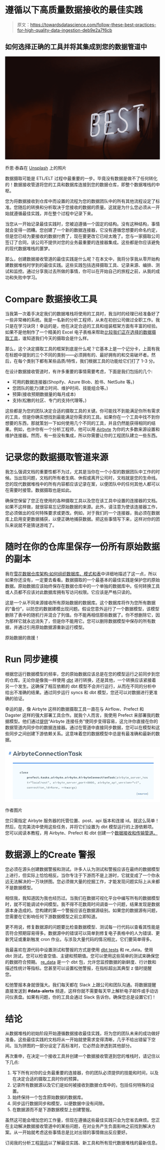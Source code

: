 # 遵循以下高质量数据接收的最佳实践

> 原文：<https://towardsdatascience.com/follow-these-best-practices-for-high-quality-data-ingestion-deb9e2a7f6cb>

## 如何选择正确的工具并将其集成到您的数据管道中

![](img/fbfd73e4378f98d6ad2c493c92347237.png)

乔恩·泰森在 [Unsplash](https://unsplash.com/s/photos/best?utm_source=unsplash&utm_medium=referral&utm_content=creditCopyText) 上的照片

数据摄取可能是 ETL/ELT 过程中最重要的一步。毕竟没有数据是做不了任何转化的！数据接收管道将您的工具和数据库连接到您的数据仓库，即整个数据堆栈的中枢。

您为将数据接收到仓库中而设置的流程为您的数据团队中的所有其他流程设定了标准。您随后的转换和分析取决于您接收的数据的质量。这就是为什么您必须从一开始就遵循最佳实践，并在整个过程中记录下来。

当您从一开始记录最佳实践时，您被迫遵循一个固定的结构。没有这种结构，事情就会变得一团糟。您创建了一个新的数据连接器，它没有遵循您想要的命名约定，但是您已经为要接收的数据付费了，现在要更改它已经太晚了。您与一家摄取公司签订了合同，该公司不提供对您的业务最重要的连接器集成。这些都是你应该避免的现代数据堆栈的噩梦。

那么，创建数据接收管道的最佳实践是什么呢？在本文中，我将分享我从零开始构建数据堆栈时学到的最佳实践。这些实践包括选择摄取工具、记录来源、编排、测试和监控。通过分享我过去所做的事情，你可以在开始自己的旅程之前，从我的成功和失败中学习。

# ‍Compare 数据接收工具

当我第一次着手决定我们的数据堆栈将使用的工具时，我当时的经理已经准备好了一些非常棒的系统。我是一名新的分析工程师，从未在初创公司做过全职工作。我只是在学习诀窍！幸运的是，他在决定合适的工具和组装框架方面有丰富的经验。如果不是他制作了一个精美的 Excel 电子表格来帮助[比较我们正在选择的数据摄取工具](https://airbyte.com/etl-tools-comparison)，谁知道我们今天的摄取会是什么样。

那么，这个决定摄取工具的框架到底是什么呢？它基本上是一个记分卡，上面有我在标题中提到的三个不同的类别——必须拥有的、最好拥有的和交易破坏者。然后，在每个类别下都有某些品质/特性，我们根据工具的功能给它们打了 1-3 分。

在设计数据接收管道时，有许多重要的事情需要考虑，下面是我们包括的几个:

*   可用的数据连接器(Shopify、Azure Blob、脸书、NetSuite 等。)
*   您团队的能力(建立时间、维护时间、技能组合等。)
*   预算(接收预期数据量的每月成本)
*   支持(松散的社区、专门的支持代理等。)

这些都是为您的团队决定合适的摄取工具的关键。你可能找不到能满足你所有需求的工具，但是你确实想找到最能满足你需求的工具。如果你在一个工具中找不到你想要的东西，那就策划一下如何使用几个不同的工具，并且仍然能获得相同的结果。例如，也许你有一个分析工程师，他可以用 [Airbyte](https://airbyte.com/connectors) 为你的大多数来源设置和维护连接器。然而，有一些没有集成，所以你需要让你的工程团队建立一些东西。

# 记录您的数据摄取管道来源

我怎么强调文档的重要性都不为过，尤其是当你在一个小型的数据团队中工作的时候。当出现问题，文档的所有者生病、休假或离开公司时，文档就是您的生命线。您的现代数据堆栈中的所有内容都应该记录在案，以便团队中的任何其他人都可以在需要时接管。数据摄取也是如此。

确保您保留了您正在使用的各种摄取工具以及您在该工具中设置的连接器的文档。如果不这样做，就很容易忘记原始数据的来源。此外，请注意为使该连接器工作，您必须做出的任何特殊要求或更改。例如，对于我们的一个连接器，我必须在数据库上启用变更数据捕获，以便正确地捕获数据。把这些事情写下来，这样对你的团队来说就不是猜谜游戏了。

# 随时在你的仓库里保存一份所有原始数据的副本

我在[雪花数据仓库架构:如何组织数据库、模式和表](https://airbyte.com/blog/snowflake-data-warehouse-architecture)中详细地描述了这一点，所以如果你还没有，一定要去看看。数据摄取的一个最基本的最佳实践是保护您的原始数据。原始数据应该始终保存在数据仓库中的一个单独的数据库中。任何转换工具或人员都不应该对此数据库拥有写访问权限。它应该是严格只读的。

这是一个从不同来源接收所有原始数据的数据库。这个数据库将作为您所有数据的“备份”，以防您的数据建模出现问题。假设您意外运行了一个数据模型，该模型删除了表中的随机行并混合了列值。你不能再相信那些数据了。你不想删除它，因为那样它就永远消失了，但是你不能用它。您可以删除数据模型中保存的所有数据，并通过引用原始数据源重新运行模型。

原始数据的救援！

# ‍Run 同步建模

根据您运行数据模型的频率，您的原始数据应该总是在您的模型运行之前同步到您的仓库。无论你是像我一样使用 [dbt](https://airbyte.com/blog/best-practices-dbt-style-guide) 进行转换，还是其他，一个转换应该紧接着另一个发生。这确保了相互依赖的 dbt 模型不会并行运行，从而在不同的分析中给出不准确的结果。通过同步运行 syncs 和 dbt 模型，您还可以对数据进行更准确的验证。

幸运的是，像 Airbyte 这样的数据摄取工具一直在与 Airflow、Prefect 和 Dagster 这样的强大部署工具合作。就我个人而言，我使用 Prefect 来部署我的数据模型。他们通过[提供](https://docs.prefect.io/api/latest/tasks/airbyte.html)“Airbyte 连接任务”使同步变得容易，这允许你直接在你的数据管道内同步你的数据连接器。通过在管道中直接同步数据，您可以在模型和这些同步之间创建下游依赖关系。这意味着您的数据模型中总是有最准确和最新的数据。

![](img/cd13690dd113378501278cd4e2a78f63.png)

作者图片

您只需指定 Airbyte 服务器的托管位置、post、api 版本和连接 id。就这么简单！然后，在完美流中使用这些任务，并将它们设置为 dbt 模型运行的上游依赖项。您可以阅读本教程，用 Airbyte、Prefect 和 dbt 创建一个[数据接收和传输管道。](https://airbyte.com/tutorials/elt-pipeline-prefect-airbyte-dbt)

# 数据源上的‍Create 警报

您必须在源头创建数据警报和测试。许多人认为测试和警报应该在最终的数据模型上进行，但实际上恰恰相反。当你专注于下游而不是上游时，它就变成了一个你永远无法解决的一万块拼图。您必须做大量的挖掘工作，才能发现问题实际上从来都不是数据模型。

相信我，我知道因为我也经历过。当我们在数据可视化平台中编写所有的数据模型时，就不可能调试中间模型。我不得不花数周时间调查一个问题，结果发现是数据源本身造成的。您构建的第一个警报应该在数据源级别。如果您的数据源有问题，您需要在它影响任何下游数据模型之前立即知道。

更不用说，修复数据源的问题要比检查数据模型、测试每一行代码以查看其性能是否符合预期容易得多。数据源中的错误可以简单到修复电子表格中的人为错误、更新凭证或重新触发 cron 作业。与涉及大量代码的情况相比，它们要简单得多。

我最喜欢在源代码中设置测试和警报的方式是使用 [dbt tests](https://docs.getdbt.com/docs/building-a-dbt-project/tests) 和 re_data。使用 dbt 测试，您可以检查空值、主键和预期值。您可以使用这些简单的测试来确保您的数据符合预期。 [re_data](https://www.getre.io/) 是一个 dbt 包，允许您监控数据的新鲜度、行计数和描述性统计等指标。您甚至可以设置松弛警报，在指标超出其典型 z 值时提醒您。

松弛警报本身就很强大。我们每天都在 Slack 上跟公司和团队沟通。将数据提醒直接发送到 **#data-alerts** 频道，这样你就不需要每天早上解析电子邮件或手动访问仪表盘。如果有问题，你的工具会通过 Slack 告诉你。确保您总是设置它们！

# 结论

从数据堆栈的初始阶段开始遵循数据接收最佳实践，将为您的团队未来的成功做好准备。这些最佳实践的文档将从一开始就使需求变得清晰，几乎不给出错留下空间。当为拼图的一部分设定了高标准时，它必然会渗透到其他部分。

再次重申，在决定一个接收工具并创建一个数据接收管道到您的堆栈时，请记住以下几点:

1.  写下所有对你的业务最重要的连接器，你的团队必须提供的技能和时间，以及在决定合适的摄取工具时你的预算。
2.  记录所有数据源以及它们是如何被接收到数据仓库中的，包括任何特殊的设置。
3.  始终保持一个包含原始数据的数据库。
4.  同步运行数据同步和模型，以便数据中没有间隙。
5.  在数据源而不是下游数据模型上创建警报。

虽然这可能会增加您的工作量，但现在遵循这些最佳实践只会为您省去麻烦。您正在主动解决数据接收管道中的某些问题，在对业务产生负面影响之前找到解决方案。从一开始就考虑这些事情总是比对出错的事情做出反应要好。

订阅我的分析工程[简讯](https://madisonmae.substack.com/)以了解最佳实践、新工具和所有现代数据堆栈的最新信息。